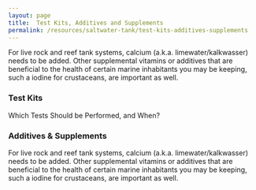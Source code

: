 ```yaml
---
layout: page
title:  Test Kits, Additives and Supplements
permalink: /resources/saltwater-tank/test-kits-additives-supplements
---
```


For live rock and reef tank systems, calcium (a.k.a. limewater/kalkwasser) needs to be added. Other supplemental vitamins or additives that are beneficial to the health of certain marine inhabitants you may be keeping, such a iodine for crustaceans, are important as well.

### Test Kits

Which Tests Should be Performed, and When?

### Additives & Supplements
For live rock and reef tank systems, calcium (a.k.a. limewater/kalkwasser) needs to be added. Other supplemental vitamins or additives that are beneficial to the health of certain marine inhabitants you may be keeping, such a iodine for crustaceans, are important as well.

